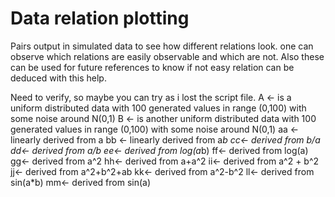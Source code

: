 # Data relation plotting


Pairs output in simulated data to see how different relations look.
one can observe which relations are easily observable and which are not.
Also these can be used for future references to know if not easy relation can be deduced with this help.


Need to verify, so maybe you can try as i lost the script file.
A <- is a uniform distributed data with 100 generated values in range (0,100) with some noise around N(0,1)
B <- is another uniform distributed data with 100 generated values in range (0,100) with some noise around N(0,1)
aa <- linearly derived from a
bb <- linearly derived from a*b
cc<- derived from b/a
dd<- derived from a/b
ee<- derived from log(a*b)
ff<- derived from log(a)
gg<- derived from a^2
hh<- derived from a+a^2
ii<- derived from a^2 + b^2
jj<- derived from a^2+b^2+ab
kk<- derived from a^2-b^2
ll<- derived from sin(a*b)
mm<- derived from sin(a)